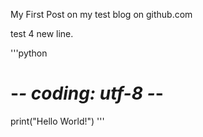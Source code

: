 My First Post on my test blog on github.com

test 4 new line.

'''python
# -*- coding: utf-8 -*-

print("Hello World!")
'''


